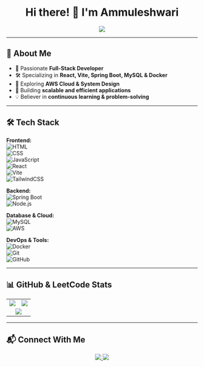 <!-- GitHub Profile README -->

<h1 align="center"> Hi there! 👋 I'm Ammuleshwari </h1>

<p align="center">
  <img src="https://readme-typing-svg.herokuapp.com?font=Fira+Code&pause=1000&color=F77F00&width=435&lines=Full-Stack+Developer;Building+Dockerized+Apps;Exploring+AWS+Cloud;Loves+Problem-Solving" />
</p>

---

## 🚀 About Me  
- 🎯 Passionate **Full-Stack Developer**  
- 🛠️ Specializing in **React, Vite, Spring Boot, MySQL & Docker**  
- 🌱 Exploring **AWS Cloud & System Design**  
- 🚀 Building **scalable and efficient applications**  
- 💡 Believer in **continuous learning & problem-solving**  

---

## 🛠️ Tech Stack  

**Frontend:**  
![HTML](https://img.shields.io/badge/HTML5-E34F26?style=flat&logo=html5&logoColor=white)  
![CSS](https://img.shields.io/badge/CSS3-1572B6?style=flat&logo=css3&logoColor=white)  
![JavaScript](https://img.shields.io/badge/JavaScript-F7DF1E?style=flat&logo=javascript&logoColor=black)  
![React](https://img.shields.io/badge/React-20232A?style=flat&logo=react&logoColor=61DAFB)  
![Vite](https://img.shields.io/badge/Vite-646CFF?style=flat&logo=vite&logoColor=white)  
![TailwindCSS](https://img.shields.io/badge/TailwindCSS-38B2AC?style=flat&logo=tailwind-css&logoColor=white)  

**Backend:**  
![Spring Boot](https://img.shields.io/badge/Spring%20Boot-6DB33F?style=flat&logo=spring-boot&logoColor=white)  
![Node.js](https://img.shields.io/badge/Node.js-43853D?style=flat&logo=node.js&logoColor=white)  

**Database & Cloud:**  
![MySQL](https://img.shields.io/badge/MySQL-005C84?style=flat&logo=mysql&logoColor=white)  
![AWS](https://img.shields.io/badge/AWS-FF9900?style=flat&logo=amazon-aws&logoColor=white)  

**DevOps & Tools:**  
![Docker](https://img.shields.io/badge/Docker-2496ED?style=flat&logo=docker&logoColor=white)  
![Git](https://img.shields.io/badge/Git-F05032?style=flat&logo=git&logoColor=white)  
![GitHub](https://img.shields.io/badge/GitHub-181717?style=flat&logo=github&logoColor=white)  

---

## 📊 GitHub & LeetCode Stats  

<table align="center">
  <tr>
    <td>
      <img src="https://github-readme-stats.vercel.app/api?username=Ammuleshwari&show_icons=true&theme=radical" />
    </td>
    <td>
      <img src="https://github-readme-streak-stats.herokuapp.com/?user=Ammuleshwari&theme=radical" />
    </td>
  </tr>
  <tr>
    <td colspan="2" align="center">
      <img src="https://leetcard.jacoblin.cool/ammuleshwari20?theme=dark&font=Karma" />
    </td>
  </tr>
</table>

---

## 📬 Connect With Me  

<p align="center">
  <a href="https://www.linkedin.com/in/Ammuleshwari-Parne" target="_blank">
    <img src="https://img.shields.io/badge/LinkedIn-blue?style=for-the-badge&logo=linkedin" />
  </a>
  <a href="mailto:reddyammuleshwari@gmail.com">
    <img src="https://img.shields.io/badge/Email-red?style=for-the-badge&logo=gmail" />
  </a>
</p>
